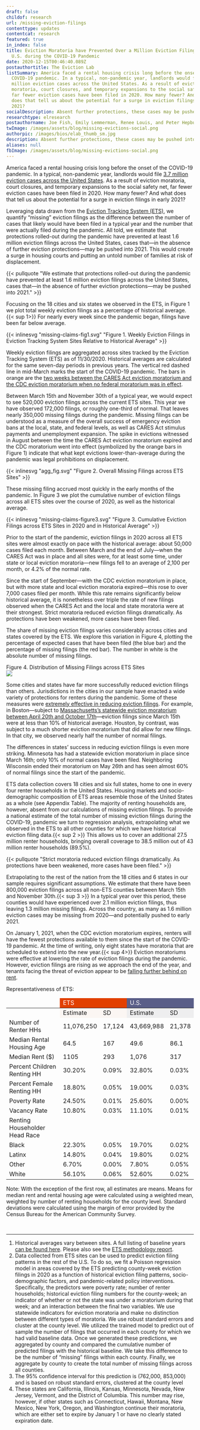 ```yaml
---
draft: false
childof: research
url: /missing-eviction-filings
contenttype: updates
contentcat: research
featured: true
in_index: false
title: Eviction Moratoria have Prevented Over a Million Eviction Filings in the
  U.S. during the COVID-19 Pandemic
date: 2020-12-15T00:46:40.089Z
postauthortitle: The Eviction Lab
listSummary: America faced a rental housing crisis long before the onset of the
  COVID-19 pandemic. In a typical, non-pandemic year, landlords would file 3.7
  million eviction cases across the United States. As a result of eviction
  moratoria, court closures, and temporary expansions to the social safety net,
  far fewer eviction cases have been filed in 2020. How many fewer? And what
  does that tell us about the potential for a surge in eviction filings in early
  2021?
socialDescription: Absent further protections, these cases may be pushed into 2021.
researchtype: elresearch
postauthorname: Joe Fish, Emily Lemmerman, Renee Louis, and Peter Hepburn
twImage: /images/assets/blog/missing-evictions-social.png
authorpic: /images/bios/elab_thumb_sm.jpg
description: Absent further protections, these cases may be pushed into 2021.
aliases: null
fbImage: /images/assets/blog/missing-evictions-social.png
---
```

America faced a rental housing crisis long before the onset of the COVID-19 pandemic. In a typical, non-pandemic year, landlords would file <a href="https://www.congress.gov/116/meeting/house/110362/witnesses/HHRG-116-BA00-Wstate-DesmondM-20200114.pdf" target="_blank">3.7 million eviction cases across the United States</a>. As a result of eviction moratoria, court closures, and temporary expansions to the social safety net, far fewer eviction cases have been filed in 2020. How many fewer? And what does that tell us about the potential for a surge in eviction filings in early 2021? 

Leveraging data drawn from the <a href="/eviction-tracking">Eviction Tracking System (ETS)</a>, we quantify “missing” eviction filings as the difference between the number of cases that likely would have been filed in a typical year and the number that were actually filed during the pandemic. All told, we estimate that protections rolled-out during the pandemic have prevented at least 1.6 million eviction filings across the United States, cases that—in the absence of further eviction protections—may be pushed into 2021. This would create a surge in housing courts and putting an untold number of families at risk of displacement. 

{{< pullquote "We estimate that protections rolled-out during the pandemic have prevented at least 1.6 million eviction filings across the United States, cases that—in the absence of further eviction protections—may be pushed into 2021." >}}

Focusing on the 18 cities and six states we observed in the ETS, in Figure 1 we plot total weekly eviction filings as a percentage of historical average.{{< sup 1>}} For nearly every week since the pandemic began, filings have been far below average. 

{{< inlinesvg "missing-claims-fig1.svg" "Figure 1. Weekly Eviction Filings in Eviction Tracking System Sites Relative to Historical Average" >}}

<div class="figcaption"><p>Weekly eviction filings are aggregated across sites tracked by the Eviction Tracking System (ETS) as of 11/30/2020. Historical averages are calculated for the same seven-day periods in previous years. The vertical red dashed line in mid-March marks the start of the COVID-19 pandemic. The bars in orange are the <a href="/shifts-in-eviction-filings-from-cares-act-to-cdc-order/">two weeks between the CARES Act eviction moratorium and the CDC eviction moratorium when no federal moratorium was in effect</a>. 
</p></div>

Between March 15th and November 30th of a typical year, we would expect to see 520,000 eviction filings across the current ETS sites. This year we have observed 172,000 filings, or roughly one-third of normal. That leaves nearly 350,000 missing filings during the pandemic. Missing filings can be understood as a measure of the overall success of emergency eviction bans at the local, state, and federal levels, as well as CARES Act stimulus payments and unemployment expansion. The spike in evictions witnessed in August between the time the CARES Act eviction moratorium expired and the CDC moratorium went into effect (symbolized by the orange bars in Figure 1) indicate that what kept evictions lower-than-average during the pandemic was legal prohibitions on displacement. 

{{< inlinesvg "agg_fig.svg" "Figure 2. Overall Missing Filings across ETS Sites" >}}

These missing filing accrued most quickly in the early months of the pandemic. In Figure 3 we plot the cumulative number of eviction filings across all ETS sites over the course of 2020, as well as the historical average. 

{{< inlinesvg "missing-claims-figure3.svg" "Figure 3. Cumulative Eviction Filings across ETS Sites in 2020 and in Historical Average" >}}

Prior to the start of the pandemic, eviction filings in 2020 across all ETS sites were almost exactly on pace with the historical average: about 50,000 cases filed each month. Between March and the end of July—when the CARES Act was in place and all sites were, for at least some time, under state or local eviction moratoria—new filings fell to an average of 2,100 per month, or 4.2% of the normal rate. 

Since the start of September—with the CDC eviction moratorium in place, but with more state and local eviction moratoria expired—this rose to over 7,000 cases filed per month. While this rate remains significantly below historical average, it is nonetheless over triple the rate of new filings observed when the CARES Act and the local and state moratoria were at their strongest. Strict moratoria reduced eviction filings dramatically. As protections have been weakened, more cases have been filed. 

The share of missing eviction filings varies considerably across cities and states covered by the ETS. We explore this variation in Figure 4, plotting the percentage of expected cases that have been filed (the blue bar) and the percentage of missing filings (the red bar). The number in white is the absolute number of missing filings. 

<div class="figheader" style="max-width: 600px;" >Figure 4. Distribution of Missing Filings across ETS Sites</div>
<div class="upscale124 pb-4 pb-xxl-5">
<img id="fig2b" src="/images/assets/blog/missing-claims-fig2B.png" />
</div>

Some cities and states have far more successfully reduced eviction filings than others. Jurisdictions in the cities in our sample have enacted a wide variety of protections for renters during the pandemic. Some of these measures were <a href="https://evictionlab.org/moratoria-and-filings/">extremely effective in reducing eviction filings</a>. For example, in Boston—subject to <a href="https://evictionlab.org/covid-policy-scorecard/ma/">Massachusetts’s statewide eviction moratorium between April 20th and October 17th</a>—eviction filings since March 15th were at less than 10% of historical average. Houston, by contrast, was subject to a much shorter eviction moratorium that did allow for new filings. In that city, we observed nearly half the number of normal filings. 

The differences in states’ success in reducing eviction filings is even more striking. Minnesota has had a statewide eviction moratorium in place since March 16th; only 10% of normal cases have been filed. Neighboring Wisconsin ended their moratorium on May 26th and has seen almost 60% of normal filings since the start of the pandemic. 

ETS data collection covers 18 cities and six full states, home to one in every four renter households in the United States. Housing markets and socio-demographic composition of ETS areas resemble those of the United States as a whole (see Appendix Table). The majority of renting households are, however, absent from our calculations of missing eviction filings. To provide a national estimate of the total number of missing eviction filings during the COVID-19, pandemic we turn to regression analysis, extrapolating what we observed in the ETS to all other counties for which we have historical eviction filing data.{{< sup 2 >}} This allows us to cover an additional 27.5 million renter households, bringing overall coverage to 38.5 million out of 43 million renter households (89.5%). 

{{< pullquote "Strict moratoria reduced eviction filings dramatically. As protections have been weakened, more cases have been filed." >}}

Extrapolating to the rest of the nation from the 18 cities and 6 states in our sample requires significant assumptions. We estimate that there have been 800,000 eviction filings across all non-ETS counties between March 15th and November 30th.{{< sup 3 >}} In a typical year over this period, these counties would have experienced over 2.1 million eviction filings, thus leaving 1.3 million missing filings. Across the country, as many as 1.6 million eviction cases may be missing from 2020—and potentially pushed to early 2021. 

On January 1, 2021, when the CDC eviction moratorium expires, renters will have the fewest protections available to them since the start of the COVID-19 pandemic. At the time of writing, only eight states have moratoria that are scheduled to extend into the new year.{{< sup  4>}}  Eviction moratoriums were effective at lowering the rate of eviction filings during the pandemic. However, eviction filings are rising as we approach the end of the year, and tenants facing the threat of eviction appear to be <a href="/rising-claim-amounts/">falling further behind on rent</a>. 

<div class="figheader" style="max-width: 600px;" >Representativeness of ETS: 
</div>
<div class="upscale124 pb-0 pb-xxl-0">
<table class="blog-table table-responsive my-3" cellspacing="0" cellpadding="0">
<thead>
<tr>
<td style="border: none;"></td>
<td dir="ltr" style="background-color: #e24000; color: #fff;" colspan="2">ETS</td>
<td dir="ltr" style="background-color: #5a5e88; color: #fff;" colspan="2">U.S.</td>
</tr>
</thead>
<tbody>

<tr>
<td style="border: none; background-color: none;"></td>
<td style="background-color: #fbf6f3;" class="blog-table__text subhead" dir="ltr">Estimate</td>
<td style="background-color: #fbf6f3;" class="blog-table__text subhead" dir="ltr">SD</td>
<td style="background-color: #eeeeef;" class="blog-table__text subhead" dir="ltr">Estimate</td>
<td style="background-color: #eeeeef;" class="blog-table__text subhead" dir="ltr">SD</td>
</tr>
<tr>

<td class="blog-table__text" dir="ltr">Number of Renter HHs</td>
<td dir="ltr">11,076,250</td>
<td dir="ltr">17,124</td>
<td dir="ltr">43,669,988</td>
<td dir="ltr">21,378</td>
</tr>
<tr>
<td class="blog-table__text" dir="ltr">Median Rental Housing Age</td>
<td dir="ltr">64.5</td>
<td dir="ltr">167</td>
<td dir="ltr">49.6</td>
<td dir="ltr">86.1</td>
</tr>
<tr>
<td  class="blog-table__text"dir="ltr">Median Rent ($)</td>
<td dir="ltr">1105</td>
<td dir="ltr">293</td>
<td dir="ltr">1,076</td>
<td dir="ltr">317</td>
</tr>

<tr>
<td class="blog-table__text" dir="ltr">Percent Children Renting HH</td>
<td dir="ltr">30.20%</td>
<td dir="ltr">0.09%</td>
<td dir="ltr">32.80%</td>
<td dir="ltr">0.03%</td>
</tr>
<tr>

<td class="blog-table__text" dir="ltr">Percent Female Renting HH</td>
<td dir="ltr">18.80%</td>
<td dir="ltr">0.05%</td>
<td dir="ltr">19.00%</td>
<td dir="ltr">0.03%</td>
</tr>
<tr>

<td class="blog-table__text" dir="ltr">Poverty Rate</td>
<td dir="ltr">24.50%</td>
<td dir="ltr">0.01%</td>
<td dir="ltr">25.60%</td>
<td dir="ltr">0.00%</td>
</tr>
<tr>

<td class="blog-table__text" dir="ltr">Vacancy Rate</td>
<td dir="ltr">10.80%</td>
<td dir="ltr">0.03%</td>
<td dir="ltr">11.10%</td>
<td dir="ltr">0.01%</td>
</tr>
<tr>

<td class="blog-table__text" dir="ltr">Renting Householder Head Race</td>
<td></td>
<td></td>
<td></td>
<td></td>
</tr>
<tr>

<td class="blog-table__text" dir="ltr">Black</td>
<td dir="ltr">22.30%</td>
<td dir="ltr">0.05%</td>
<td dir="ltr">19.70%</td>
<td dir="ltr">0.02%</td>
</tr>
<tr>

<td class="blog-table__text" dir="ltr">Latinx</td>
<td dir="ltr">14.80%</td>
<td dir="ltr">0.04%</td>
<td dir="ltr">19.80%</td>
<td dir="ltr">0.02%</td>
</tr>
<tr>

<td class="blog-table__text" dir="ltr">Other</td>
<td dir="ltr">6.70%</td>
<td dir="ltr">0.00%</td>
<td dir="ltr">7.80%</td>
<td dir="ltr">0.05%</td>
</tr>
<tr>

<td class="blog-table__text" dir="ltr">White</td>
<td dir="ltr">56.10%</td>
<td dir="ltr">0.06%</td>
<td dir="ltr">52.60%</td>
<td dir="ltr">0.02%</td>
</tr>
</tbody>
</table>
</div>

<div class="figcaption"><p>Note: With the exception of the first row, all estimates are means. Means for median rent and rental housing age were calculated using a weighted mean, weighted by number of renting households for the county level. Standard deviations were calculated using the margin of error provided by the Census Bureau for the American Community Survey.</p></div>

<br>
<hr />

<div class="footnotes">
<ol>
<li>Historical averages vary between sites. A full listing of baseline years <a href="/eviction-tracking/get-the-data/">can be found here</a>. Please also see the <a href="/eviction-tracking/methods/">ETS methodology report</a>.</li>

<li> Data collected from ETS sites can be used to predict eviction filing patterns in the rest of the U.S. To do so, we fit a Poisson regression model in areas covered by the ETS predicting county-week eviction filings in 2020 as a function of historical eviction filing patterns, socio-demographic factors, and pandemic-related policy interventions. Specifically, the predictors were poverty rate; number of renter households; historical eviction filing numbers for the county-week; an indicator of whether or not the state was under a moratorium during that week; and an interaction between the final two variables. We use statewide indicators for eviction moratoria and make no distinction between different types of moratoria. We use robust standard errors and cluster at the county level. We utilized the trained model to  predict out of sample the number of filings that occurred in each county for which we had valid baseline data. Once we generated these predictions, we aggregated by county and compared the cumulative number of predicted filings with the historical baseline. We take this difference to be the number of “missing” filings within each county. Finally, we aggregate by county to create the total number of missing filings across all counties. </li> 

<li> The 95% confidence interval for this prediction is (762,000, 853,000) and is based on robust standard errors, clustered at the county level</li>

<li> These states are California, Illinois, Kansas, Minnesota, Nevada, New Jersey, Vermont, and the District of Columbia. This number may rise, however, if other states such as Connecticut, Hawaii, Montana, New Mexico, New York, Oregon, and Washington continue their moratoria, which are either set to expire by January 1 or have no clearly stated expiration date.</li>
</ol>
</div>